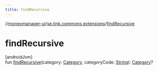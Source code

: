 ```yaml
---
title: findRecursive
---
```

//[moneymanager-ui](../../index.html)/[se.tink.commons.extensions](index.html)/[findRecursive](find-recursive.html)



# findRecursive



[androidJvm]\
fun [findRecursive](find-recursive.html)(category: [Category](../com.tink.model.category/-category/index.html), categoryCode: [String](https://kotlinlang.org/api/latest/jvm/stdlib/kotlin/-string/index.html)): [Category](../com.tink.model.category/-category/index.html)?




